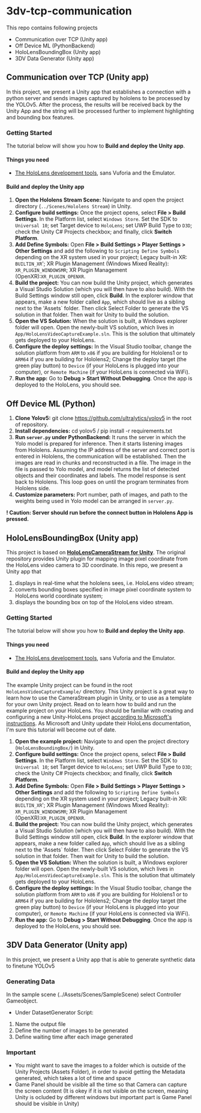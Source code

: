 # 3dv-tcp-communication 

This repo contains following projects
- Communication over TCP (Unity app)
- Off Device ML (PythonBackend)
- HoloLensBoundingBox (Unity app)
- 3DV Data Generator (Unity app)

## Communication over TCP (Unity app)

In this project, we present a Unity app that establishes a connection with a python server and sends images captured by hololens to be processed by the YOLOv5. After the process, the results will be received back by the Unity App and the string will be processed further to implement highlighting and bounding box features.

### Getting Started
The tutorial below will show you how to **Build and deploy the Unity app**.

#### Things you need
* [The HoloLens development tools](https://developer.microsoft.com/en-us/windows/mixed-reality/install_the_tools), sans Vuforia and the Emulator.

#### Build and deploy the Unity app
1. **Open the Hololens Stream Scene:** Navigate to and open the project directory (`../Scenes/Hololens Stream`) in Unity.
2. **Configure build settings:** Once the project opens, select **File > Build Settings**. In the Platform list, select `Windows Store`. Set the SDK to `Universal 10`; set Target device to `HoloLens`; set UWP Build Type to `D3D`; check the Unity C# Projects checkbox; and finally, click **Switch Platform**.
3. **Add Define Symbols:** Open **File > Build Settings > Player Settings > Other Settings** and add the following to `Scripting Define Symbols` depending on the XR system used in your project; Legacy built-in XR: `BUILTIN_XR`'; XR Plugin Management (Windows Mixed Reality): `XR_PLUGIN_WINDOWSMR`; XR Plugin Management (OpenXR):`XR_PLUGIN_OPENXR`.
4. **Build the project:** You can now build the Unity project, which generates a Visual Studio Solution (which you will then have to also build). With the Build Settings window still open, click **Build**. In the explorer window that appears, make a new folder called `App`, which should live as a sibling next to the 'Assets` folder. Then click Select Folder to generate the VS solution in that folder. Then wait for Unity to build the solution.
5. **Open the VS Solution:** When the solution is built, a Windows explorer folder will open. Open the newly-built VS solution, which lives in `App/HoloLensVideoCaptureExample.sln`. This is the solution that ultimately gets deployed to your HoloLens.
6. **Configure the deploy settings:** In the Visual Studio toolbar, change the solution platform from `ARM` to `x86` if you are building for Hololens1 or to `ARM64` if you are building for Hololens2; Change the deploy target (the green play button) to `Device` (if your HoloLens is plugged into your computer), or `Remote Machine` (if your HoloLens is connected via WiFi).
7. **Run the app:** Go to **Debug > Start Without Debugging**. Once the app is deployed to the HoloLens, you should see.


## Off Device ML (Python)

1. **Clone Yolov5:** git clone https://github.com/ultralytics/yolov5 in the root of repository.
2. **Install dependencies:** cd yolov5 / pip install -r requirements.txt
3. **Run `server.py` under PythonBackend:** It runs the server in which the Yolo model is prepared for inference. Then it starts listening images from Hololens. Assuming the IP address of the server and correct port is entered in Hololens, the communication will be established. Then the images are read in chunks and reconstructed in a file. The image in the file is passed to Yolo model, and model returns the list of detected objects and their coordinates and labels. The model response is sent back to Hololens. This loop goes on until the program terminates from Hololens side. 
4. **Customize parameters:** Port number, path of images, and path to the weights being used in Yolo model can be arranged in `server.py`.  

**! Caution: Server should run before the connect button in Hololens App is pressed.**


## HoloLensBoundingBox (Unity app)

This project is based on [**HoloLensCameraStream for Unity**](https://github.com/EnoxSoftware/HoloLensCameraStream). The original repository provides Unity plugin for mapping image pixel coordinate from the HoloLens video camera to 3D coordinate. In this repo, we present a Unity app that 
1. displays in real-time what the hololens sees, i.e. HoloLens video stream;
2. converts bounding boxes specified in image pixel coordinate system to HoloLens world coordinate system;
3. displays the bounding box on top of the HoloLens video stream.

### Getting Started
The tutorial below will show you how to **Build and deploy the Unity app**.

#### Things you need
* [The HoloLens development tools](https://developer.microsoft.com/en-us/windows/mixed-reality/install_the_tools), sans Vuforia and the Emulator.

#### Build and deploy the Unity app
The example Unity project can be found in the root `HoloLensVideoCaptureExample/` directory. This Unity project is a great way to learn how to use the CameraStream plugin in Unity, or to use as a template for your own Unity project. Read on to learn how to build and run the example project on your HoloLens. You should be familiar with creating and configuring a new Unity-HoloLens project [according to Microsoft's instructions](https://developer.microsoft.com/en-us/windows/mixed-reality/holograms_100). As Microsoft and Unity update their HoloLens documentation, I'm sure this tutorial will become out of date.
1. **Open the example project:** Navigate to and open the project directory (`HoloLensBoundingBox/`) in Unity.
2. **Configure build settings:** Once the project opens, select **File > Build Settings**. In the Platform list, select `Windows Store`. Set the SDK to `Universal 10`; set Target device to `HoloLens`; set UWP Build Type to `D3D`; check the Unity C# Projects checkbox; and finally, click **Switch Platform**.
3. **Add Define Symbols:** Open **File > Build Settings > Player Settings > Other Settings** and add the following to `Scripting Define Symbols` depending on the XR system used in your project; Legacy built-in XR: `BUILTIN_XR`'; XR Plugin Management (Windows Mixed Reality): `XR_PLUGIN_WINDOWSMR`; XR Plugin Management (OpenXR):`XR_PLUGIN_OPENXR`.
4. **Build the project:** You can now build the Unity project, which generates a Visual Studio Solution (which you will then have to also build). With the Build Settings window still open, click **Build**. In the explorer window that appears, make a new folder called `App`, which should live as a sibling next to the 'Assets` folder. Then click Select Folder to generate the VS solution in that folder. Then wait for Unity to build the solution.
5. **Open the VS Solution:** When the solution is built, a Windows explorer folder will open. Open the newly-built VS solution, which lives in `App/HoloLensVideoCaptureExample.sln`. This is the solution that ultimately gets deployed to your HoloLens.
6. **Configure the deploy settings:** In the Visual Studio toolbar, change the solution platform from `ARM` to `x86` if you are building for Hololens1 or to `ARM64` if you are building for Hololens2; Change the deploy target (the green play button) to `Device` (if your HoloLens is plugged into your computer), or `Remote Machine` (if your HoloLens is connected via WiFi).
7. **Run the app:** Go to **Debug > Start Without Debugging**. Once the app is deployed to the HoloLens, you should see.


## 3DV Data Generator (Unity app)

In this project, we present a Unity app that is able to generate synthetic data to finetune YOLOv5

### Generating Data

In the sample scene (../Assets/Scenes/SampleScene) select Controller Gameobject.
- Under DatasetGenerator Script:
1. Name the output file 
2. Define the number of images to be generated
3. Define waiting time after each image generated

### Important

- You might want to save the images to a folder which is outside of the Unity Projects (Assets Folder), in order to avoid getting the Metadata generated, which takes a lot of time and space
- Game Panel should be visible all the time so that Camera can capture the screen content (It is okey if it is not visible on the screen, meaning Unity is ocluded by different windows but important part is Game Panel should be visible in Unity)

